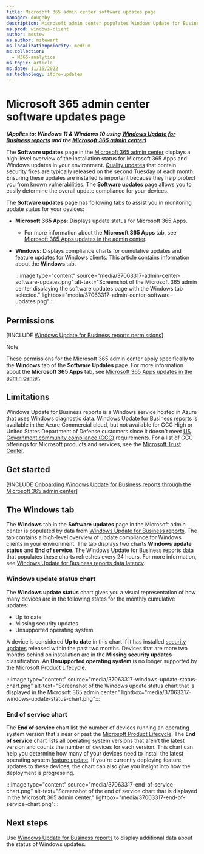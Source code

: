 ```yaml
---
title: Microsoft 365 admin center software updates page
manager: dougeby
description: Microsoft admin center populates Windows Update for Business reports data into the software updates page.
ms.prod: windows-client
author: mestew
ms.author: mstewart
ms.localizationpriority: medium
ms.collection: 
  - M365-analytics
ms.topic: article
ms.date: 11/15/2022
ms.technology: itpro-updates
---
```


# Microsoft 365 admin center software updates page
<!--37063317, 30141258, 37063041, ID2616577, ID2582518 -->
***(Applies to: Windows 11 & Windows 10 using [Windows Update for Business reports](wufb-reports-overview.md) and the [Microsoft 365 admin center](/microsoft-365/admin/admin-overview/admin-center-overview))***

The **Software updates** page in the [Microsoft 365 admin center](https://admin.microsoft.com) displays a high-level overview of the installation status for Microsoft 365 Apps and Windows updates in your environment. [Quality updates](quality-updates.md) that contain security fixes are typically released on the second Tuesday of each month. Ensuring these updates are installed is important because they help protect you from known vulnerabilities. The **Software updates** page allows you to easily determine the overall update compliance for your devices.

The **Software updates** page has following tabs to assist you in monitoring update status for your devices:

- **Microsoft 365 Apps**: Displays update status for Microsoft 365 Apps.
   - For more information about the **Microsoft 365 Apps** tab, see [Microsoft 365 Apps updates in the admin center](/DeployOffice/updates/software-update-status).
- **Windows**: Displays compliance charts for cumulative updates and feature updates for Windows clients. This article contains information about the **Windows** tab.

  :::image type="content" source="media/37063317-admin-center-software-updates.png" alt-text="Screenshot of the Microsoft 365 admin center displaying the software updates page with the Windows tab selected." lightbox="media/37063317-admin-center-software-updates.png":::

## Permissions

<!--Using include Microsoft 365 admin center permissions-->
[!INCLUDE [Windows Update for Business reports permissions](./includes/wufb-reports-admin-center-permissions.md)]

> [!NOTE]
> These permissions for the Microsoft 365 admin center apply specifically to the **Windows** tab of the **Software Updates** page. For more information about the **Microsoft 365 Apps** tab, see [Microsoft 365 Apps updates in the admin center](/DeployOffice/updates/software-update-status).

## Limitations

Windows Update for Business reports is a Windows service hosted in Azure that uses Windows diagnostic data. Windows Update for Business reports is available in the Azure Commercial cloud, but not available for GCC High or United States Department of Defense customers since it doesn't meet [US Government community compliance (GCC)](/office365/servicedescriptions/office-365-platform-service-description/office-365-us-government/gcc#us-government-community-compliance) requirements. For a list of GCC offerings for Microsoft products and services, see the [Microsoft Trust Center](/compliance/regulatory/offering-home).

## Get started

<!--Using include for onboarding Windows Update for Business reports through the Microsoft 365 admin center-->
[!INCLUDE [Onboarding Windows Update for Business reports through the Microsoft 365 admin center](./includes/wufb-reports-onboard-admin-center.md)]

## The Windows tab

The **Windows** tab in the **Software updates** page in the Microsoft admin center is populated by data from [Windows Update for Business reports](wufb-reports-overview.md). The tab contains a high-level overview of update compliance for Windows clients in your environment. The tab displays two charts **Windows update status** and **End of service**. The Windows Update for Business reports data that populates these charts refreshes every 24 hours. For more information, see [Windows Update for Business reports data latency](wufb-reports-use.md#data-latency).

### Windows update status chart

The **Windows update status** chart gives you a visual representation of how many devices are in the following states for the monthly cumulative updates:

- Up to date
- Missing security updates
- Unsupported operating system

A device is considered **Up to date** in this chart if it has installed [security updates](quality-updates.md) released within the past two months. Devices that are more two months behind on installation are in the **Missing security updates** classification. An **Unsupported operating system** is no longer supported by the [Microsoft Product Lifecycle](/lifecycle/products/).

:::image type="content" source="media/37063317-windows-update-status-chart.png" alt-text="Screenshot of the Windows update status chart that is displayed in the Microsoft 365 admin center." lightbox="media/37063317-windows-update-status-chart.png":::

### End of service chart

The **End of service** chart list the number of devices running an operating system version that's near or past the [Microsoft Product Lifecycle](/lifecycle/products/). The **End of service** chart lists all operating system versions that aren't the latest version and counts the number of devices for each version. This chart can help you determine how many of your devices need to install the latest operating system [feature update](waas-quick-start.md#definitions). If you're currently deploying feature updates to these devices, the chart can also give you insight into how the deployment is progressing.

:::image type="content" source="media/37063317-end-of-service-chart.png" alt-text="Screenshot of the end of service chart that is displayed in the Microsoft 365 admin center." lightbox="media/37063317-end-of-service-chart.png":::

## Next steps

Use [Windows Update for Business reports](wufb-reports-overview.md) to display additional data about the status of Windows updates.
